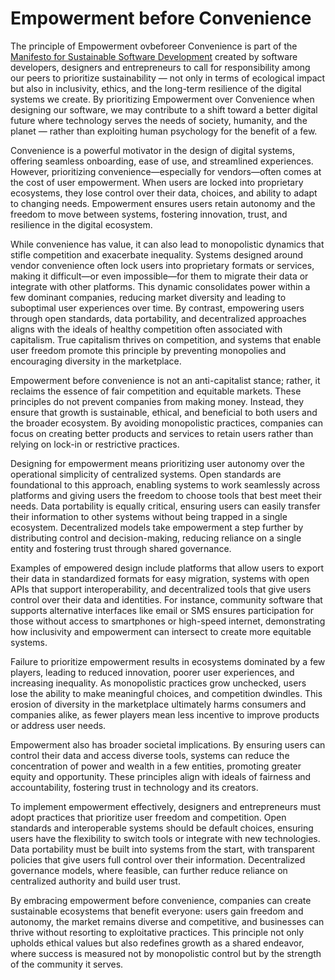 # Empowerment before Convenience

The principle of Empowerment ovbeforeer Convenience is part of the [Manifesto for Sustainable Software Development](/) created by software developers, designers and entrepreneurs to call for responsibility among our peers to prioritize sustainability — not only in terms of ecological impact but also in inclusivity, ethics, and the long-term resilience of the digital systems we create. By prioritizing Empowerment over Convenience when designing our software, we may contribute to a shift toward a better digital future where technology serves the needs of society, humanity, and the planet — rather than exploiting human psychology for the benefit of a few.

Convenience is a powerful motivator in the design of digital systems, offering seamless onboarding, ease of use, and streamlined experiences. However, prioritizing convenience—especially for vendors—often comes at the cost of user empowerment. When users are locked into proprietary ecosystems, they lose control over their data, choices, and ability to adapt to changing needs. Empowerment ensures users retain autonomy and the freedom to move between systems, fostering innovation, trust, and resilience in the digital ecosystem.

While convenience has value, it can also lead to monopolistic dynamics that stifle competition and exacerbate inequality. Systems designed around vendor convenience often lock users into proprietary formats or services, making it difficult—or even impossible—for them to migrate their data or integrate with other platforms. This dynamic consolidates power within a few dominant companies, reducing market diversity and leading to suboptimal user experiences over time. By contrast, empowering users through open standards, data portability, and decentralized approaches aligns with the ideals of healthy competition often associated with capitalism. True capitalism thrives on competition, and systems that enable user freedom promote this principle by preventing monopolies and encouraging diversity in the marketplace.

Empowerment before convenience is not an anti-capitalist stance; rather, it reclaims the essence of fair competition and equitable markets. These principles do not prevent companies from making money. Instead, they ensure that growth is sustainable, ethical, and beneficial to both users and the broader ecosystem. By avoiding monopolistic practices, companies can focus on creating better products and services to retain users rather than relying on lock-in or restrictive practices.

Designing for empowerment means prioritizing user autonomy over the operational simplicity of centralized systems. Open standards are foundational to this approach, enabling systems to work seamlessly across platforms and giving users the freedom to choose tools that best meet their needs. Data portability is equally critical, ensuring users can easily transfer their information to other systems without being trapped in a single ecosystem. Decentralized models take empowerment a step further by distributing control and decision-making, reducing reliance on a single entity and fostering trust through shared governance.

Examples of empowered design include platforms that allow users to export their data in standardized formats for easy migration, systems with open APIs that support interoperability, and decentralized tools that give users control over their data and identities. For instance, community software that supports alternative interfaces like email or SMS ensures participation for those without access to smartphones or high-speed internet, demonstrating how inclusivity and empowerment can intersect to create more equitable systems.

Failure to prioritize empowerment results in ecosystems dominated by a few players, leading to reduced innovation, poorer user experiences, and increasing inequality. As monopolistic practices grow unchecked, users lose the ability to make meaningful choices, and competition dwindles. This erosion of diversity in the marketplace ultimately harms consumers and companies alike, as fewer players mean less incentive to improve products or address user needs.

Empowerment also has broader societal implications. By ensuring users can control their data and access diverse tools, systems can reduce the concentration of power and wealth in a few entities, promoting greater equity and opportunity. These principles align with ideals of fairness and accountability, fostering trust in technology and its creators.

To implement empowerment effectively, designers and entrepreneurs must adopt practices that prioritize user freedom and competition. Open standards and interoperable systems should be default choices, ensuring users have the flexibility to switch tools or integrate with new technologies. Data portability must be built into systems from the start, with transparent policies that give users full control over their information. Decentralized governance models, where feasible, can further reduce reliance on centralized authority and build user trust.

By embracing empowerment before convenience, companies can create sustainable ecosystems that benefit everyone: users gain freedom and autonomy, the market remains diverse and competitive, and businesses can thrive without resorting to exploitative practices. This principle not only upholds ethical values but also redefines growth as a shared endeavor, where success is measured not by monopolistic control but by the strength of the community it serves.

